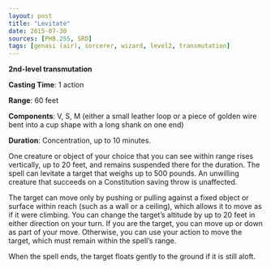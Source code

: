 ```yaml
---
layout: post
title: "Levitate"
date: 2015-07-30
sources: [PHB.255, SRD]
tags: [genasi (air), sorcerer, wizard, level2, transmutation]
---
```


**2nd-level transmutation**

**Casting Time**: 1 action

**Range**: 60 feet

**Components**: V, S, M (either a small leather loop or a piece of golden wire bent into a cup shape with a long shank on one end)

**Duration**: Concentration, up to 10 minutes.

One creature or object of your choice that you can see within range rises vertically, up to 20 feet, and remains suspended there for the duration. The spell can levitate a target that weighs up to 500 pounds. An unwilling creature that succeeds on a Constitution saving throw is unaffected.

The target can move only by pushing or pulling against a fixed object or surface within reach (such as a wall or a ceiling), which allows it to move as if it were climbing. You can change the target’s altitude by up to 20 feet in either direction on your turn. If you are the target, you can move up or down as part of your move. Otherwise, you can use your action to move the target, which must remain within the spell’s range.

When the spell ends, the target floats gently to the ground if it is still aloft.

